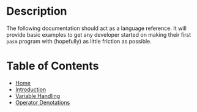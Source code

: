 # Description
The following documentation should act as a language reference. It will provide basic examples to get any developer started on making their first `pasm` program with (hopefully) as little friction as possible.

# Table of Contents
* [Home](/)
* [Introduction](introduction.md)
* [Variable Handling](variable-handling.md)
* [Operator Denotations](operator-denotations.md)
